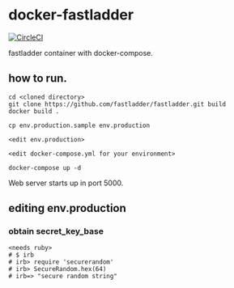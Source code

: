 # docker-fastladder

[![CircleCI](https://dl.circleci.com/status-badge/img/gh/yakumo-saki/docker-fastladder/tree/master.svg?style=svg)](https://dl.circleci.com/status-badge/redirect/gh/yakumo-saki/docker-fastladder/tree/master)

fastladder container with docker-compose.

## how to run.

```
cd <cloned directory>
git clone https://github.com/fastladder/fastladder.git build
docker build .

cp env.production.sample env.production

<edit env.production>

<edit docker-compose.yml for your environment>

docker-compose up -d
```

Web server starts up in port 5000.

## editing env.production
### obtain secret_key_base

```
<needs ruby>
# $ irb
# irb> require 'securerandom'
# irb> SecureRandom.hex(64)
# irb=> "secure random string"
```
